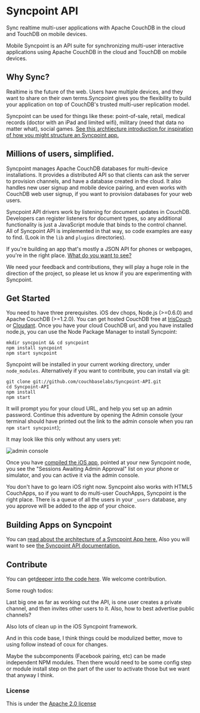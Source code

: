 # Syncpoint API

Sync realtime multi-user applications with Apache CouchDB in the cloud and TouchDB on mobile devices.

Mobile Syncpoint is an API suite for synchronizing multi-user interactive applications using Apache CouchDB in the cloud and TouchDB on mobile devices.

## Why Sync?

Realtime is the future of the web. Users have multiple devices, and they want to share on their own terms.Syncpoint gives you the flexibility to build your application on top of CouchDB's trusted multi-user replication model.

Syncpoint can be used for things like these: point-of-sale, retail, medical records (doctor with an iPad and limited wifi), military (need that data no matter what), social games. [See this archtiecture introduction for inspiration of how you might structure an Syncpoint app.](http://dl.dropbox.com/u/14074521/syncpoint-dev.pdf)

## Millions of users, simplified.

Syncpoint manages Apache CouchDB databases for multi-device installations. It provides a distributed API so that clients can ask the server to provision channels, and have a database created in the cloud. It also handles new user signup and mobile device pairing, and even works with CouchDB web user signup, if you want to provision databases for your web users.

Syncpoint API drivers work by listening for document updates in CouchDB. Developers can register listeners for document types, so any additional functionality is just a JavaScript module that binds to the control channel. All of Syncpoint API is implemented in that way, so code examples are easy to find. (Look in the `lib` and `plugins` directories).

If you're building an app that's mostly a JSON API for phones or webpages, you're in the right place. [What do you want to see?](https://groups.google.com/forum/#!forum/mobile-couchbase)

We need your feedback and contributions, they will play a huge role in the direction of the project, so please let us know if you are experimenting with Syncpoint.

## Get Started

You need to have three prerequisites. iOS dev chops, Node.js (>=0.6.0) and Apache CouchDB (>=1.2.0). You can get hosted CouchDB free at [IrisCouch](http://www.iriscouch.com) or [Cloudant](http://www.cloudant.com). Once you have your cloud CouchDB url, and you have installed node.js, you can use the Node Package Manager to install Syncpoint:

    mkdir syncpoint && cd syncpoint
    npm install syncpoint
    npm start syncpoint

Syncpoint will be installed in your current working directory, under `node_modules`. Alternatively if you want to contribute, you can install via git:

    git clone git://github.com/couchbaselabs/Syncpoint-API.git
    cd Syncpoint-API
    npm install
    npm start

It will prompt you for your cloud URL, and help you set up an admin password.  Continue this adventure by opening the Admin console (your terminal should have printed out the link to the admin console when you ran `npm start syncpoint`);

It may look like this only without any users yet:

![admin console](/couchbaselabs/Syncpoint-API/raw/master/docs/admin-console.png)

Once you have <a href="https://github.com/couchbaselabs/Syncpoint-iOS">compiled the iOS app</a>, pointed at your new Syncpoint node, you see the "Sessions Awaiting Admin Approval" list on your phone or simulator, and you can active it via the admin console.

You don't have to go learn iOS right now. Syncpoint also works with HTML5 CouchApps, so if you want to do multi-user CouchApps, Syncpoint is the right place. There is a queue of all the users in your `_users` database, any you approve will be added to the app of your choice.

## Building Apps on Syncpoint

You can [read about the architecture of a Syncpoint App here.](https://github.com/couchbaselabs/Syncpoint-API/blob/master/docs/architecture.md) Also you will want to see [the Syncpoint API documentation.](https://github.com/couchbaselabs/Syncpoint-API/blob/master/docs/api.md)


## Contribute

You can get[deeper into the code here](https://github.com/couchbaselabs/Syncpoint-API/blob/master/docs/hacking.md). We welcome contribution.

Some rough todos: 
  
Last big one as far as working out the API, is one user creates a private channel, and then invites other users to it. Also, how to best advertise public channels?

Also lots of clean up in the iOS Syncpoint framework.

And in this code base, I think things could be modulized better, move to using follow instead of coux for changes. 

Maybe the subcomponents (Facebook pairing, etc) can be made independent NPM modules. Then there would need to be some config step or module install step on the part of the user to activate those but we want that anyway I think.

### License

This is under the [Apache 2.0 license](LICENSE)
